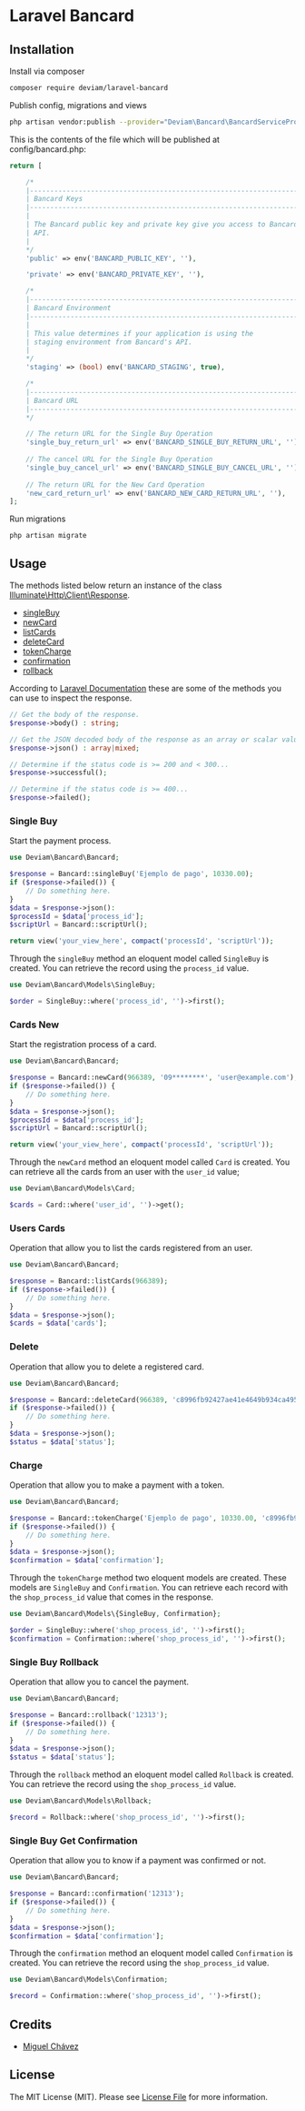 # Laravel Bancard

## Installation

Install via composer

```bash
composer require deviam/laravel-bancard
```
Publish config, migrations and views

```bash
php artisan vendor:publish --provider="Deviam\Bancard\BancardServiceProvider"
```
This is the contents of the file which will be published at config/bancard.php:

```php
return [

    /*
    |--------------------------------------------------------------------------
    | Bancard Keys
    |--------------------------------------------------------------------------
    |
    | The Bancard public key and private key give you access to Bancard's
    | API.
    |
    */
    'public' => env('BANCARD_PUBLIC_KEY', ''),

    'private' => env('BANCARD_PRIVATE_KEY', ''),

    /*
    |--------------------------------------------------------------------------
    | Bancard Environment
    |--------------------------------------------------------------------------
    |
    | This value determines if your application is using the 
    | staging environment from Bancard's API.
    |
    */
    'staging' => (bool) env('BANCARD_STAGING', true),

    /*
    |--------------------------------------------------------------------------
    | Bancard URL
    |--------------------------------------------------------------------------
    */

    // The return URL for the Single Buy Operation
    'single_buy_return_url' => env('BANCARD_SINGLE_BUY_RETURN_URL', ''), 
    
    // The cancel URL for the Single Buy Operation
    'single_buy_cancel_url' => env('BANCARD_SINGLE_BUY_CANCEL_URL', ''), 
    
    // The return URL for the New Card Operation
    'new_card_return_url' => env('BANCARD_NEW_CARD_RETURN_URL', ''), 
];
```
Run migrations

```
php artisan migrate
```
## Usage
The methods listed below return an instance of the class [Illuminate\Http\Client\Response](https://laravel.com/api/8.x/Illuminate/Http/Client/Response.html).

- [singleBuy](#single-buy)
- [newCard](#cards-new)
- [listCards](#users-cards)
- [deleteCard](#delete)
- [tokenCharge](#charge)
- [confirmation](#single-buy-get-confirmation)
- [rollback](#single-buy-rollback)

According to [Laravel Documentation](https://laravel.com/docs/8.x/http-client) these are some of the methods you can use to inspect the response.
```php
// Get the body of the response.
$response->body() : string;

// Get the JSON decoded body of the response as an array or scalar value.
$response->json() : array|mixed;

// Determine if the status code is >= 200 and < 300...
$response->successful();

// Determine if the status code is >= 400...
$response->failed();
```

### Single Buy
Start the payment process.
```php
use Deviam\Bancard\Bancard;

$response = Bancard::singleBuy('Ejemplo de pago', 10330.00);
if ($response->failed()) {
	// Do something here.
}
$data = $response->json():
$processId = $data['process_id'];
$scriptUrl = Bancard::scriptUrl();

return view('your_view_here', compact('processId', 'scriptUrl'));
```
Through the `singleBuy` method an eloquent model called `SingleBuy` is created. 
You can retrieve the record using the `process_id` value.
```php
use Deviam\Bancard\Models\SingleBuy;

$order = SingleBuy::where('process_id', '')->first();
```

### Cards New
Start the registration process of a card.
```php
use Deviam\Bancard\Bancard;

$response = Bancard::newCard(966389, '09********', 'user@example.com');
if ($response->failed()) {
	// Do something here.
}
$data = $response->json();
$processId = $data['process_id'];
$scriptUrl = Bancard::scriptUrl();

return view('your_view_here', compact('processId', 'scriptUrl'));
```
Through the `newCard` method an eloquent model called `Card` is created.
You can retrieve all the cards from an user with the `user_id` value;
```php
use Deviam\Bancard\Models\Card;

$cards = Card::where('user_id', '')->get();
```

### Users Cards
Operation that allow you to list the cards registered from an user.
```php
use Deviam\Bancard\Bancard;

$response = Bancard::listCards(966389);
if ($response->failed()) {
	// Do something here.
}
$data = $response->json();
$cards = $data['cards'];
```

### Delete
Operation that allow you to delete a registered card.
```php
use Deviam\Bancard\Bancard;

$response = Bancard::deleteCard(966389, 'c8996fb92427ae41e4649b934ca495991b7852b855');
if ($response->failed()) {
	// Do something here.
}
$data = $response->json();
$status = $data['status'];
```

### Charge
Operation that allow you to make a payment with a token.
```php
use Deviam\Bancard\Bancard;

$response = Bancard::tokenCharge('Ejemplo de pago', 10330.00, 'c8996fb92427ae41e4649b934ca495991b7852b855');
if ($response->failed()) {
	// Do something here.
}
$data = $response->json();
$confirmation = $data['confirmation'];
```
Through the `tokenCharge` method two eloquent models are created.  These models are `SingleBuy` and `Confirmation`. 
You can retrieve each record with the `shop_process_id` value that comes in the response.
```php
use Deviam\Bancard\Models\{SingleBuy, Confirmation};

$order = SingleBuy::where('shop_process_id', '')->first();
$confirmation = Confirmation::where('shop_process_id', '')->first();
```

### Single Buy Rollback
Operation that allow you to cancel the payment.
```php
use Deviam\Bancard\Bancard;

$response = Bancard::rollback('12313');
if ($response->failed()) {
	// Do something here.
}
$data = $response->json();
$status = $data['status'];
```
Through the `rollback` method an eloquent model called `Rollback` is created.
You can retrieve the record using the `shop_process_id` value.
```php
use Deviam\Bancard\Models\Rollback;

$record = Rollback::where('shop_process_id', '')->first();
```

### Single Buy Get Confirmation
Operation that allow you to know if a payment was confirmed or not.
```php
use Deviam\Bancard\Bancard;

$response = Bancard::confirmation('12313');
if ($response->failed()) {
	// Do something here.
}
$data = $response->json();
$confirmation = $data['confirmation'];
```
Through the `confirmation` method an eloquent model called `Confirmation` is created.
You can retrieve the record using the `shop_process_id` value.
```php
use Deviam\Bancard\Models\Confirmation;

$record = Confirmation::where('shop_process_id', '')->first();
```

## Credits

- [Miguel Chávez](https://github.com/miguelmchavez)

## License

The MIT License (MIT). Please see [License File](LICENSE.md) for more information.

